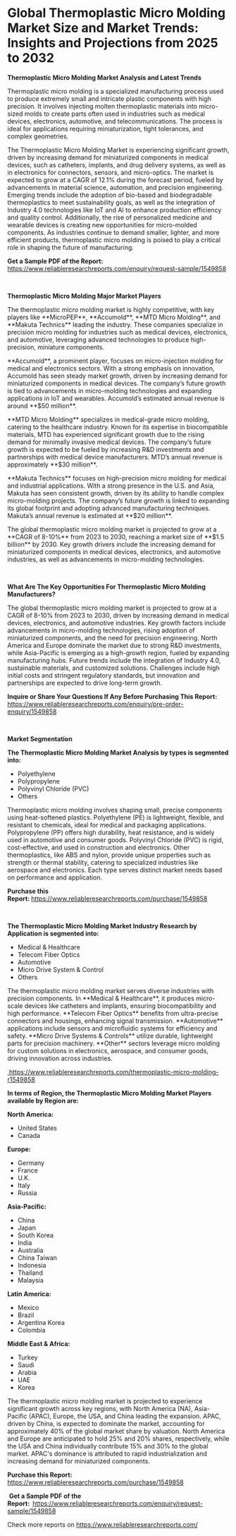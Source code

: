 <p><h1>Global Thermoplastic Micro Molding Market Size and Market Trends: Insights and Projections from 2025 to 2032</h1></p><p><strong>Thermoplastic Micro Molding Market Analysis and Latest Trends</strong></p>
<p><p>Thermoplastic micro molding is a specialized manufacturing process used to produce extremely small and intricate plastic components with high precision. It involves injecting molten thermoplastic materials into micro-sized molds to create parts often used in industries such as medical devices, electronics, automotive, and telecommunications. The process is ideal for applications requiring miniaturization, tight tolerances, and complex geometries.</p><p>The Thermoplastic Micro Molding Market is experiencing significant growth, driven by increasing demand for miniaturized components in medical devices, such as catheters, implants, and drug delivery systems, as well as in electronics for connectors, sensors, and micro-optics. The market is expected to grow at a CAGR of 12.1% during the forecast period, fueled by advancements in material science, automation, and precision engineering. Emerging trends include the adoption of bio-based and biodegradable thermoplastics to meet sustainability goals, as well as the integration of Industry 4.0 technologies like IoT and AI to enhance production efficiency and quality control. Additionally, the rise of personalized medicine and wearable devices is creating new opportunities for micro-molded components. As industries continue to demand smaller, lighter, and more efficient products, thermoplastic micro molding is poised to play a critical role in shaping the future of manufacturing.</p></p>
<p><strong>Get a Sample PDF of the Report:&nbsp;</strong> <a href="https://www.reliableresearchreports.com/enquiry/request-sample/1549858?utm_campaign=2030&utm_medium=2&utm_source=Github&utm_content=ia&utm_term=26012025&utm_id=thermoplastic-micro-molding">https://www.reliableresearchreports.com/enquiry/request-sample/1549858</a></p>
<p>&nbsp;</p>
<p><strong>Thermoplastic Micro Molding Major Market Players</strong></p>
<p><p>The thermoplastic micro molding market is highly competitive, with key players like **MicroPEP**, **Accumold**, **MTD Micro Molding**, and **Makuta Technics** leading the industry. These companies specialize in precision micro molding for industries such as medical devices, electronics, and automotive, leveraging advanced technologies to produce high-precision, miniature components.</p><p>**Accumold**, a prominent player, focuses on micro-injection molding for medical and electronics sectors. With a strong emphasis on innovation, Accumold has seen steady market growth, driven by increasing demand for miniaturized components in medical devices. The company’s future growth is tied to advancements in micro-molding technologies and expanding applications in IoT and wearables. Accumold’s estimated annual revenue is around **$50 million**.</p><p>**MTD Micro Molding** specializes in medical-grade micro molding, catering to the healthcare industry. Known for its expertise in biocompatible materials, MTD has experienced significant growth due to the rising demand for minimally invasive medical devices. The company’s future growth is expected to be fueled by increasing R&D investments and partnerships with medical device manufacturers. MTD’s annual revenue is approximately **$30 million**.</p><p>**Makuta Technics** focuses on high-precision micro molding for medical and industrial applications. With a strong presence in the U.S. and Asia, Makuta has seen consistent growth, driven by its ability to handle complex micro-molding projects. The company’s future growth is linked to expanding its global footprint and adopting advanced manufacturing techniques. Makuta’s annual revenue is estimated at **$20 million**.</p><p>The global thermoplastic micro molding market is projected to grow at a **CAGR of 8-10%** from 2023 to 2030, reaching a market size of **$1.5 billion** by 2030. Key growth drivers include the increasing demand for miniaturized components in medical devices, electronics, and automotive industries, as well as advancements in micro-molding technologies.</p></p>
<p>&nbsp;</p>
<p><strong>What Are The Key Opportunities For Thermoplastic Micro Molding Manufacturers?</strong></p>
<p><p>The global thermoplastic micro molding market is projected to grow at a CAGR of 8-10% from 2023 to 2030, driven by increasing demand in medical devices, electronics, and automotive industries. Key growth factors include advancements in micro-molding technologies, rising adoption of miniaturized components, and the need for precision engineering. North America and Europe dominate the market due to strong R&D investments, while Asia-Pacific is emerging as a high-growth region, fueled by expanding manufacturing hubs. Future trends include the integration of Industry 4.0, sustainable materials, and customized solutions. Challenges include high initial costs and stringent regulatory standards, but innovation and partnerships are expected to drive long-term growth.</p></p>
<p><strong>Inquire or Share Your Questions If Any Before Purchasing This Report:</strong> <a href="https://www.reliableresearchreports.com/enquiry/pre-order-enquiry/1549858?utm_campaign=2030&utm_medium=2&utm_source=Github&utm_content=ia&utm_term=26012025&utm_id=thermoplastic-micro-molding">https://www.reliableresearchreports.com/enquiry/pre-order-enquiry/1549858</a></p>
<p>&nbsp;</p>
<p><strong>Market Segmentation</strong></p>
<p><strong>The Thermoplastic Micro Molding Market Analysis by types is segmented into:</strong></p>
<p><ul><li>Polyethylene</li><li>Polypropylene</li><li>Polyvinyl Chloride (PVC)</li><li>Others</li></ul></p>
<p><p>Thermoplastic micro molding involves shaping small, precise components using heat-softened plastics. Polyethylene (PE) is lightweight, flexible, and resistant to chemicals, ideal for medical and packaging applications. Polypropylene (PP) offers high durability, heat resistance, and is widely used in automotive and consumer goods. Polyvinyl Chloride (PVC) is rigid, cost-effective, and used in construction and electronics. Other thermoplastics, like ABS and nylon, provide unique properties such as strength or thermal stability, catering to specialized industries like aerospace and electronics. Each type serves distinct market needs based on performance and application.</p></p>
<p><strong>Purchase this Report:&nbsp;</strong><a href="https://www.reliableresearchreports.com/purchase/1549858?utm_campaign=2030&utm_medium=2&utm_source=Github&utm_content=ia&utm_term=26012025&utm_id=thermoplastic-micro-molding">https://www.reliableresearchreports.com/purchase/1549858</a></p>
<p>&nbsp;</p>
<p><strong>The Thermoplastic Micro Molding Market Industry Research by Application is segmented into:</strong></p>
<p><ul><li>Medical & Healthcare</li><li>Telecom Fiber Optics</li><li>Automotive</li><li>Micro Drive System & Control</li><li>Others</li></ul></p>
<p><p>The thermoplastic micro molding market serves diverse industries with precision components. In **Medical & Healthcare**, it produces micro-scale devices like catheters and implants, ensuring biocompatibility and high performance. **Telecom Fiber Optics** benefits from ultra-precise connectors and housings, enhancing signal transmission. **Automotive** applications include sensors and microfluidic systems for efficiency and safety. **Micro Drive Systems & Controls** utilize durable, lightweight parts for precision machinery. **Other** sectors leverage micro molding for custom solutions in electronics, aerospace, and consumer goods, driving innovation across industries.</p></p>
<p><a href="https://www.reliableresearchreports.com/thermoplastic-micro-molding-r1549858?utm_campaign=2030&utm_medium=2&utm_source=Github&utm_content=ia&utm_term=26012025&utm_id=thermoplastic-micro-molding">&nbsp;https://www.reliableresearchreports.com/thermoplastic-micro-molding-r1549858</a></p>
<p><strong>In terms of Region, the Thermoplastic Micro Molding Market Players available by Region are:</strong></p>
<p>
    <p> <strong> North America: </strong>
        <ul>
            <li>United States</li>
            <li>Canada</li>
        </ul>
        </p> 
    <p> <strong> Europe: </strong>
        <ul>
            <li>Germany</li>
            <li>France</li>
            <li>U.K.</li>
            <li>Italy</li>
            <li>Russia</li>
        </ul>
        </p> 
    <p> <strong> Asia-Pacific: </strong>
        <ul>
            <li>China</li>
            <li>Japan</li>
            <li>South Korea</li>
            <li>India</li>
            <li>Australia</li>
            <li>China Taiwan</li>
            <li>Indonesia</li>
            <li>Thailand</li>
            <li>Malaysia</li>
        </ul>
        </p> 
    <p> <strong> Latin America: </strong>
        <ul>
            <li>Mexico</li>
            <li>Brazil</li>
            <li>Argentina Korea</li>
            <li>Colombia</li>
        </ul>
        </p> 
    <p> <strong> Middle East & Africa: </strong>
        <ul>
            <li>Turkey</li>
            <li>Saudi</li>
            <li>Arabia</li>
            <li>UAE</li>
            <li>Korea</li>
        </ul>
    </p>
    </p>
<p><p>The thermoplastic micro molding market is projected to experience significant growth across key regions, with North America (NA), Asia-Pacific (APAC), Europe, the USA, and China leading the expansion. APAC, driven by China, is expected to dominate the market, accounting for approximately 40% of the global market share by valuation. North America and Europe are anticipated to hold 25% and 20% shares, respectively, while the USA and China individually contribute 15% and 30% to the global market. APAC's dominance is attributed to rapid industrialization and increasing demand for miniaturized components.</p></p>
<p><strong>Purchase this Report: </strong><a href="https://www.reliableresearchreports.com/purchase/1549858?utm_campaign=2030&utm_medium=2&utm_source=Github&utm_content=ia&utm_term=26012025&utm_id=thermoplastic-micro-molding">https://www.reliableresearchreports.com/purchase/1549858</a></p>
<p>&nbsp;<strong>Get a Sample PDF of the Report:&nbsp;&nbsp;</strong><a href="https://www.reliableresearchreports.com/enquiry/request-sample/1549858?utm_campaign=2030&utm_medium=2&utm_source=Github&utm_content=ia&utm_term=26012025&utm_id=thermoplastic-micro-molding">https://www.reliableresearchreports.com/enquiry/request-sample/1549858</a></p>
<p><strong></strong></p>
<p>Check more reports on <a href="https://www.reliableresearchreports.com/?utm_campaign=2030&utm_medium=2&utm_source=Github&utm_content=ia&utm_term=26012025&utm_id=thermoplastic-micro-molding">https://www.reliableresearchreports.com/</a></p>